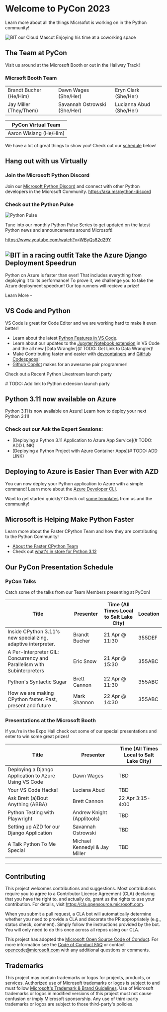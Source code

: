# Welcome to PyCon 2023

Learn more about all the things Micrsofot is working on in the Python community!

![BIT our Cloud Mascot Enjoying his time at a coworking space](/assets/bit_cropped_coworking.png)

## The Team at PyCon

Visit us around at the Microsoft Booth or out in the Hallway Track!

### Micrsoft Booth Team
||||
|---|---|---|
|Brandt Bucher (He/Him)|Dawn Wages (She/Her)|Eryn Clark (She/Her)|
|Jay Miller (They/Them)|Savannah Ostrowski (She/Her)|Lucianna Abud (She/Her)|

|PyCon Virtual Team|
|---|
|Aaron Wislang (He/Him)|

We have a lot of great things to show you! Check out our [schedule](#schedule) below!

## Hang out with us Virtually

### Join the Microsoft Python Discord
Join our [Microsoft Python Discord](https://aka.ms/python-discord) and connect with other Python developers in the Microsoft Community.
<https://aka.ms/python-discord>

### Check out the Python Pulse

![Python Pulse](assets/python_pulse_banner_1MB-1024x576.png)

Tune into our monthly Python Pulse Series to get updated on the latest Python news and announcements around Microsoft!

https://www.youtube.com/watch?v=WByQs82d29Y

## ![BIT in a racing outfit](assets/bit_race.png) Take the Azure Django Deployment Speedrun

Python on Azure is faster than ever! That includes everything from deploying it to its performance! To prove it, we challenge you to take the Azure deployment speedrun! Our top runners will recieve a prize!

Learn More - <LINK TO SPEEDRUN PAGE>

## VS Code and Python

VS Code is great for Code Editor and we are working hard to make it even better!

- Learn about the latest [Python Features in VS Code](https://devblogs.microsoft.com/python/python-in-visual-studio-code-march-2023-release/).
- Learn about our updates to the [Jupyter Notebook extension](https://code.visualstudio.com/docs/datascience/jupyter-notebooks) in VS Code and the all new [Data Wrangler](# TODO: Get Link to Data Wrangler)!
- Make Contributing faster and easier with [devcontainers](https://containers.dev) and [GitHub Codespaces](https://github.com/features/codespaces)!
- [Github Copilot](https://github.com/features/copilot/) makes for an awesome pair programmer!

Check out a Recent Python Livestream launch party

\# TODO: Add link to Python extension launch party

## Python 3.11 now available on Azure

Python 3.11 is now available on Azure! Learn how to deploy your next Python 3.11!

### Check out our Ask the Expert Sessions:
- [Deploying a Python 3.11 Application to Azure App Service](# TODO: ADD LINK)
- [Deploying a Python Project with Azure Container Apps](# TODO: ADD LINK)

## Deploying to Azure is Easier Than Ever with AZD
You can now deploy your Python application to Azure with a simple command!
Learn more about the [Azure Developer CLI](https://docs.microsoft.com/en-us/cli/azure/install-azure-cli). 

Want to get started quickly? Check out [some templates](https://azure.github.io/awesome-azd/) from us and the community!

## Microsoft is Helping Make Python Faster

Learn more about the Faster CPython Team and how they are contributing to the Python Community! 

- [About the Faster CPython Team](https://devblogs.microsoft.com/python/python-311-faster-cpython-team/)
- Check out [what's in store for Python 3.12](https://github.com/faster-cpython/ideas/blob/main/3.12/README.md)

## Our PyCon Presentation Schedule

### PyCon Talks

Catch some of the talks from our Team Members presenting at PyCon!

|Title|Presenter|Time (All Times Local to Salt Lake City)|Location |
|---|---|---|---|
|Inside CPython 3.11's new specializing, adaptive interpreter.| Brandt Bucher|21 Apr @ 11:30|355DEF|
|A Per-Interpreter GIL: Concurrency and Parallelism with Subinterpreters| Eric Snow |21 Apr @ 15:30| 355ABC |
|Python's Syntactic Sugar|Brett Cannon|22 Apr @ 11:30|355ABC|
|How we are making CPython faster. Past, present and future| Mark Shannon| 22 Apr @ 14:30|355ABC| 


### Presentations at the Microsoft Booth

If you're in the Expo Hall check out some of our special presentations and enter to win some great prizes!

|Title|Presenter|Time (All Times Local to Salt Lake City)|
|---|---|---|
|Deploying a Django Application to Azure Using VS Code|Dawn Wages|TBD|
|Your VS Code Hacks!|Luciana Abud|TBD|
|Ask Brett (a)Bout Anything (ABBA)|Brett Cannon|22 Apr 3:15-4:00|
|Python Testing with Playwright|Andrew Knight (Applitools)|TBD|
|Setting up AZD for our Django Application| Savannah Ostrowski|TBD|
|A Talk Python To Me Special| Michael Kennedyi & Jay Miller|TBD|



---

## Contributing

This project welcomes contributions and suggestions.  Most contributions require you to agree to a
Contributor License Agreement (CLA) declaring that you have the right to, and actually do, grant us
the rights to use your contribution. For details, visit <https://cla.opensource.microsoft.com>.

When you submit a pull request, a CLA bot will automatically determine whether you need to provide
a CLA and decorate the PR appropriately (e.g., status check, comment). Simply follow the instructions
provided by the bot. You will only need to do this once across all repos using our CLA.

This project has adopted the [Microsoft Open Source Code of Conduct](https://opensource.microsoft.com/codeofconduct/).
For more information see the [Code of Conduct FAQ](https://opensource.microsoft.com/codeofconduct/faq/) or
contact [opencode@microsoft.com](mailto:opencode@microsoft.com) with any additional questions or comments.

## Trademarks

This project may contain trademarks or logos for projects, products, or services. Authorized use of Microsoft
trademarks or logos is subject to and must follow
[Microsoft's Trademark & Brand Guidelines](https://www.microsoft.com/en-us/legal/intellectualproperty/trademarks/usage/general).
Use of Microsoft trademarks or logos in modified versions of this project must not cause confusion or imply Microsoft sponsorship.
Any use of third-party trademarks or logos are subject to those third-party's policies.
